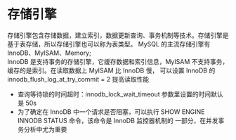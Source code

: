 # 存储引擎
存储引擎包含存储数据，建立索引，数据更新查询、事务机制等技术。存储引擎是基于表存储，所以存储引擎也可以称为表类型。
MySQL 的主流存储引擎有 InnoDB、MyISAM、Memory;<br/> 
InnoDB 是支持事务的存储引擎，它缓存数据和索引信息，MyISAM 不支持事务，缓存的是索引。在读取数据上 MyISAM 比 InnoDB 慢，
可以设置 InnoDB 的 innodb_flush_log_at_try_commit = 2 提高读取性能<br/>
  - 查询等待锁的时间超时：innodb_lock_wait_timeout 参数里设置的时间默认是 50s 
  - 为了确定在 InnoDB 中一个请求是否阻塞，可以执行 SHOW ENGINE INNODB STATUS 命令，该命令是 InnoDB 监控器机制的
  一部分，在并发事务分析中尤为重要
  
